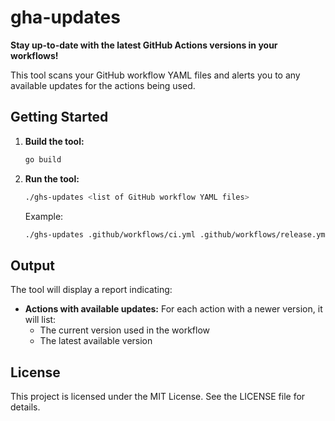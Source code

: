 # gha-updates

**Stay up-to-date with the latest GitHub Actions versions in your workflows!**

This tool scans your GitHub workflow YAML files and alerts you to any available updates for the actions being used.

## Getting Started

1. **Build the tool:**

   ```bash
   go build
   ```

2. **Run the tool:**

   ```bash
   ./ghs-updates <list of GitHub workflow YAML files>
   ```

   Example:

   ```bash
   ./ghs-updates .github/workflows/ci.yml .github/workflows/release.yml
   ```

## Output

The tool will display a report indicating:

- **Actions with available updates:** For each action with a newer version, it will list:
    - The current version used in the workflow
    - The latest available version

## License

This project is licensed under the MIT License. See the LICENSE file for details.

